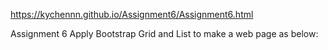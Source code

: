 https://kychennn.github.io/Assignment6/Assignment6.html

Assignment 6
Apply Bootstrap Grid and List to make a web page as below:
